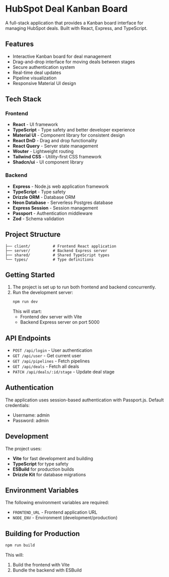 
# HubSpot Deal Kanban Board

A full-stack application that provides a Kanban board interface for managing HubSpot deals. Built with React, Express, and TypeScript.

## Features

- Interactive Kanban board for deal management
- Drag-and-drop interface for moving deals between stages
- Secure authentication system
- Real-time deal updates
- Pipeline visualization
- Responsive Material UI design

## Tech Stack

### Frontend
- **React** - UI framework
- **TypeScript** - Type safety and better developer experience
- **Material UI** - Component library for consistent design
- **React DnD** - Drag and drop functionality
- **React Query** - Server state management
- **Wouter** - Lightweight routing
- **Tailwind CSS** - Utility-first CSS framework
- **Shadcn/ui** - UI component library

### Backend
- **Express** - Node.js web application framework
- **TypeScript** - Type safety
- **Drizzle ORM** - Database ORM
- **Neon Database** - Serverless Postgres database
- **Express Session** - Session management
- **Passport** - Authentication middleware
- **Zod** - Schema validation

## Project Structure

```
├── client/          # Frontend React application
├── server/          # Backend Express server
├── shared/          # Shared TypeScript types
└── types/           # Type definitions
```

## Getting Started

1. The project is set up to run both frontend and backend concurrently.
2. Run the development server:
   ```bash
   npm run dev
   ```
   This will start:
   - Frontend dev server with Vite
   - Backend Express server on port 5000

## API Endpoints

- `POST /api/login` - User authentication
- `GET /api/user` - Get current user
- `GET /api/pipelines` - Fetch pipelines
- `GET /api/deals` - Fetch all deals
- `PATCH /api/deals/:id/stage` - Update deal stage

## Authentication

The application uses session-based authentication with Passport.js. Default credentials:
- Username: admin
- Password: admin

## Development

The project uses:
- **Vite** for fast development and building
- **TypeScript** for type safety
- **ESBuild** for production builds
- **Drizzle Kit** for database migrations

## Environment Variables

The following environment variables are required:
- `FRONTEND_URL` - Frontend application URL
- `NODE_ENV` - Environment (development/production)

## Building for Production

```bash
npm run build
```

This will:
1. Build the frontend with Vite
2. Bundle the backend with ESBuild
